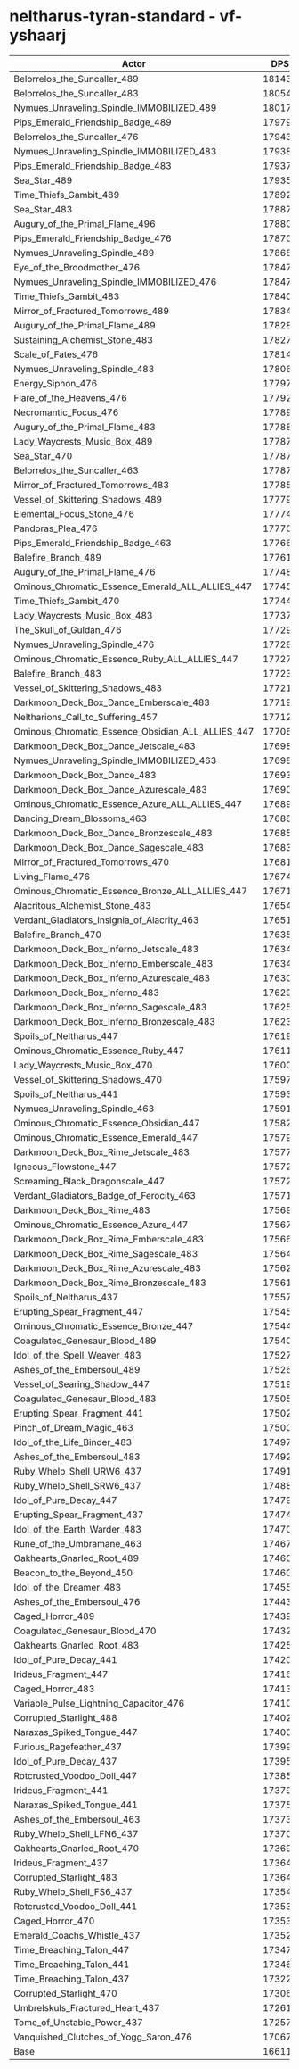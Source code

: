 # neltharus-tyran-standard - vf-yshaarj
| Actor | DPS | Increase |
|---|:---:|:---:|
|Belorrelos_the_Suncaller_489|181433|9.22%|
|Belorrelos_the_Suncaller_483|180549|8.69%|
|Nymues_Unraveling_Spindle_IMMOBILIZED_489|180179|8.46%|
|Pips_Emerald_Friendship_Badge_489|179798|8.23%|
|Belorrelos_the_Suncaller_476|179432|8.01%|
|Nymues_Unraveling_Spindle_IMMOBILIZED_483|179381|7.98%|
|Pips_Emerald_Friendship_Badge_483|179373|7.98%|
|Sea_Star_489|179356|7.97%|
|Time_Thiefs_Gambit_489|178922|7.71%|
|Sea_Star_483|178873|7.68%|
|Augury_of_the_Primal_Flame_496|178805|7.64%|
|Pips_Emerald_Friendship_Badge_476|178704|7.58%|
|Nymues_Unraveling_Spindle_489|178682|7.56%|
|Eye_of_the_Broodmother_476|178478|7.44%|
|Nymues_Unraveling_Spindle_IMMOBILIZED_476|178475|7.44%|
|Time_Thiefs_Gambit_483|178401|7.39%|
|Mirror_of_Fractured_Tomorrows_489|178343|7.36%|
|Augury_of_the_Primal_Flame_489|178283|7.32%|
|Sustaining_Alchemist_Stone_483|178276|7.32%|
|Scale_of_Fates_476|178149|7.24%|
|Nymues_Unraveling_Spindle_483|178068|7.19%|
|Energy_Siphon_476|177978|7.14%|
|Flare_of_the_Heavens_476|177923|7.11%|
|Necromantic_Focus_476|177897|7.09%|
|Augury_of_the_Primal_Flame_483|177880|7.08%|
|Lady_Waycrests_Music_Box_489|177877|7.08%|
|Sea_Star_470|177871|7.07%|
|Belorrelos_the_Suncaller_463|177871|7.07%|
|Mirror_of_Fractured_Tomorrows_483|177851|7.06%|
|Vessel_of_Skittering_Shadows_489|177799|7.03%|
|Elemental_Focus_Stone_476|177743|7.00%|
|Pandoras_Plea_476|177708|6.98%|
|Pips_Emerald_Friendship_Badge_463|177666|6.95%|
|Balefire_Branch_489|177615|6.92%|
|Augury_of_the_Primal_Flame_476|177489|6.84%|
|Ominous_Chromatic_Essence_Emerald_ALL_ALLIES_447|177454|6.82%|
|Time_Thiefs_Gambit_470|177443|6.82%|
|Lady_Waycrests_Music_Box_483|177378|6.78%|
|The_Skull_of_Guldan_476|177295|6.73%|
|Nymues_Unraveling_Spindle_476|177286|6.72%|
|Ominous_Chromatic_Essence_Ruby_ALL_ALLIES_447|177277|6.72%|
|Balefire_Branch_483|177230|6.69%|
|Vessel_of_Skittering_Shadows_483|177213|6.68%|
|Darkmoon_Deck_Box_Dance_Emberscale_483|177194|6.67%|
|Neltharions_Call_to_Suffering_457|177123|6.62%|
|Ominous_Chromatic_Essence_Obsidian_ALL_ALLIES_447|177064|6.59%|
|Darkmoon_Deck_Box_Dance_Jetscale_483|176989|6.54%|
|Nymues_Unraveling_Spindle_IMMOBILIZED_463|176984|6.54%|
|Darkmoon_Deck_Box_Dance_483|176936|6.51%|
|Darkmoon_Deck_Box_Dance_Azurescale_483|176905|6.49%|
|Ominous_Chromatic_Essence_Azure_ALL_ALLIES_447|176898|6.49%|
|Dancing_Dream_Blossoms_463|176869|6.47%|
|Darkmoon_Deck_Box_Dance_Bronzescale_483|176859|6.47%|
|Darkmoon_Deck_Box_Dance_Sagescale_483|176830|6.45%|
|Mirror_of_Fractured_Tomorrows_470|176811|6.44%|
|Living_Flame_476|176741|6.39%|
|Ominous_Chromatic_Essence_Bronze_ALL_ALLIES_447|176715|6.38%|
|Alacritous_Alchemist_Stone_483|176543|6.28%|
|Verdant_Gladiators_Insignia_of_Alacrity_463|176515|6.26%|
|Balefire_Branch_470|176353|6.16%|
|Darkmoon_Deck_Box_Inferno_Jetscale_483|176347|6.16%|
|Darkmoon_Deck_Box_Inferno_Emberscale_483|176345|6.16%|
|Darkmoon_Deck_Box_Inferno_Azurescale_483|176308|6.13%|
|Darkmoon_Deck_Box_Inferno_483|176295|6.13%|
|Darkmoon_Deck_Box_Inferno_Sagescale_483|176253|6.10%|
|Darkmoon_Deck_Box_Inferno_Bronzescale_483|176235|6.09%|
|Spoils_of_Neltharus_447|176197|6.07%|
|Ominous_Chromatic_Essence_Ruby_447|176110|6.01%|
|Lady_Waycrests_Music_Box_470|176001|5.95%|
|Vessel_of_Skittering_Shadows_470|175971|5.93%|
|Spoils_of_Neltharus_441|175934|5.91%|
|Nymues_Unraveling_Spindle_463|175915|5.90%|
|Ominous_Chromatic_Essence_Obsidian_447|175823|5.84%|
|Ominous_Chromatic_Essence_Emerald_447|175790|5.82%|
|Darkmoon_Deck_Box_Rime_Jetscale_483|175774|5.81%|
|Igneous_Flowstone_447|175720|5.78%|
|Screaming_Black_Dragonscale_447|175720|5.78%|
|Verdant_Gladiators_Badge_of_Ferocity_463|175711|5.77%|
|Darkmoon_Deck_Box_Rime_483|175696|5.77%|
|Ominous_Chromatic_Essence_Azure_447|175673|5.75%|
|Darkmoon_Deck_Box_Rime_Emberscale_483|175667|5.75%|
|Darkmoon_Deck_Box_Rime_Sagescale_483|175649|5.74%|
|Darkmoon_Deck_Box_Rime_Azurescale_483|175621|5.72%|
|Darkmoon_Deck_Box_Rime_Bronzescale_483|175611|5.71%|
|Spoils_of_Neltharus_437|175574|5.69%|
|Erupting_Spear_Fragment_447|175455|5.62%|
|Ominous_Chromatic_Essence_Bronze_447|175444|5.61%|
|Coagulated_Genesaur_Blood_489|175402|5.59%|
|Idol_of_the_Spell_Weaver_483|175274|5.51%|
|Ashes_of_the_Embersoul_489|175265|5.51%|
|Vessel_of_Searing_Shadow_447|175199|5.47%|
|Coagulated_Genesaur_Blood_483|175059|5.38%|
|Erupting_Spear_Fragment_441|175025|5.36%|
|Pinch_of_Dream_Magic_463|175005|5.35%|
|Idol_of_the_Life_Binder_483|174978|5.33%|
|Ashes_of_the_Embersoul_483|174923|5.30%|
|Ruby_Whelp_Shell_URW6_437|174915|5.30%|
|Ruby_Whelp_Shell_SRW6_437|174886|5.28%|
|Idol_of_Pure_Decay_447|174798|5.22%|
|Erupting_Spear_Fragment_437|174742|5.19%|
|Idol_of_the_Earth_Warder_483|174708|5.17%|
|Rune_of_the_Umbramane_463|174678|5.15%|
|Oakhearts_Gnarled_Root_489|174609|5.11%|
|Beacon_to_the_Beyond_450|174601|5.11%|
|Idol_of_the_Dreamer_483|174558|5.08%|
|Ashes_of_the_Embersoul_476|174437|5.01%|
|Caged_Horror_489|174395|4.98%|
|Coagulated_Genesaur_Blood_470|174327|4.94%|
|Oakhearts_Gnarled_Root_483|174254|4.90%|
|Idol_of_Pure_Decay_441|174201|4.87%|
|Irideus_Fragment_447|174167|4.85%|
|Caged_Horror_483|174133|4.82%|
|Variable_Pulse_Lightning_Capacitor_476|174101|4.81%|
|Corrupted_Starlight_488|174020|4.76%|
|Naraxas_Spiked_Tongue_447|174004|4.75%|
|Furious_Ragefeather_437|173998|4.74%|
|Idol_of_Pure_Decay_437|173952|4.72%|
|Rotcrusted_Voodoo_Doll_447|173857|4.66%|
|Irideus_Fragment_441|173796|4.62%|
|Naraxas_Spiked_Tongue_441|173757|4.60%|
|Ashes_of_the_Embersoul_463|173739|4.59%|
|Ruby_Whelp_Shell_LFN6_437|173706|4.57%|
|Oakhearts_Gnarled_Root_470|173692|4.56%|
|Irideus_Fragment_437|173647|4.53%|
|Corrupted_Starlight_483|173646|4.53%|
|Ruby_Whelp_Shell_FS6_437|173546|4.47%|
|Rotcrusted_Voodoo_Doll_441|173537|4.47%|
|Caged_Horror_470|173533|4.46%|
|Emerald_Coachs_Whistle_437|173528|4.46%|
|Time_Breaching_Talon_447|173471|4.43%|
|Time_Breaching_Talon_441|173462|4.42%|
|Time_Breaching_Talon_437|173222|4.28%|
|Corrupted_Starlight_470|173069|4.18%|
|Umbrelskuls_Fractured_Heart_437|172610|3.91%|
|Tome_of_Unstable_Power_437|172576|3.89%|
|Vanquished_Clutches_of_Yogg_Saron_476|170674|2.74%|
|Base|166118|0.00%|
